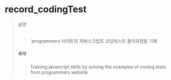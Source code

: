 # record_codingTest
> ###### 설명
> > 'programmers'사이트의 자바스크립트 코딩테스트 풀이과정을 기록
> ##### 목적
> > Training javascript skills by solving the examples of coning tests from programmers website



